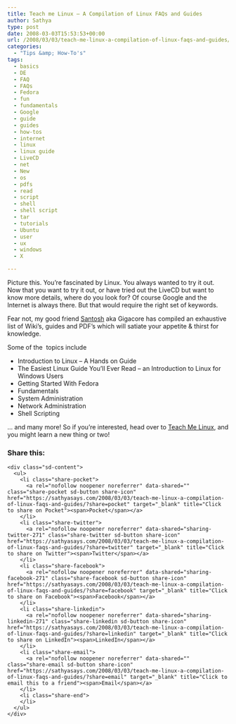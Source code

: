 ```yaml
---
title: Teach me Linux – A Compilation of Linux FAQs and Guides
author: Sathya
type: post
date: 2008-03-03T15:53:53+00:00
url: /2008/03/03/teach-me-linux-a-compilation-of-linux-faqs-and-guides/
categories:
  - "Tips &amp; How-To's"
tags:
  - basics
  - DE
  - FAQ
  - FAQs
  - Fedora
  - fun
  - fundamentals
  - Google
  - guide
  - guides
  - how-tos
  - internet
  - linux
  - linux guide
  - LiveCD
  - net
  - New
  - os
  - pdfs
  - read
  - script
  - shell
  - shell script
  - tar
  - tutorials
  - Ubuntu
  - user
  - ux
  - windows
  - X

---
```

Picture this. You&#8217;re fascinated by Linux. You always wanted to try it out. Now that you want to try it out, or have tried out the LiveCD but want to know more details, where do you look for? Of course Google and the Internet is always there. But that would require the right set of keywords.

Fear not, my good friend [Santosh][1] aka Gigacore has compiled an exhaustive list of Wiki&#8217;s, guides and PDF&#8217;s which will satiate your appetite & thirst for knowledge.

Some of the  topics include

  * Introduction to Linux &#8211; A Hands on Guide
  * The Easiest Linux Guide You&#8217;ll Ever Read &#8211; an Introduction to Linux for Windows Users
  * Getting Started With Fedora
  * Fundamentals
  * System Administration
  * Network Administration
  * Shell Scripting

&#8230; and many more! So if you&#8217;re interested, head over to [Teach Me Linux][2], and you might learn a new thing or two!

<div class="sharedaddy sd-sharing-enabled">
  <div class="robots-nocontent sd-block sd-social sd-social-icon-text sd-sharing">
    <h3 class="sd-title">
      Share this:
    </h3>
    
    <div class="sd-content">
      <ul>
        <li class="share-pocket">
          <a rel="nofollow noopener noreferrer" data-shared="" class="share-pocket sd-button share-icon" href="https://sathyasays.com/2008/03/03/teach-me-linux-a-compilation-of-linux-faqs-and-guides/?share=pocket" target="_blank" title="Click to share on Pocket"><span>Pocket</span></a>
        </li>
        <li class="share-twitter">
          <a rel="nofollow noopener noreferrer" data-shared="sharing-twitter-271" class="share-twitter sd-button share-icon" href="https://sathyasays.com/2008/03/03/teach-me-linux-a-compilation-of-linux-faqs-and-guides/?share=twitter" target="_blank" title="Click to share on Twitter"><span>Twitter</span></a>
        </li>
        <li class="share-facebook">
          <a rel="nofollow noopener noreferrer" data-shared="sharing-facebook-271" class="share-facebook sd-button share-icon" href="https://sathyasays.com/2008/03/03/teach-me-linux-a-compilation-of-linux-faqs-and-guides/?share=facebook" target="_blank" title="Click to share on Facebook"><span>Facebook</span></a>
        </li>
        <li class="share-linkedin">
          <a rel="nofollow noopener noreferrer" data-shared="sharing-linkedin-271" class="share-linkedin sd-button share-icon" href="https://sathyasays.com/2008/03/03/teach-me-linux-a-compilation-of-linux-faqs-and-guides/?share=linkedin" target="_blank" title="Click to share on LinkedIn"><span>LinkedIn</span></a>
        </li>
        <li class="share-email">
          <a rel="nofollow noopener noreferrer" data-shared="" class="share-email sd-button share-icon" href="https://sathyasays.com/2008/03/03/teach-me-linux-a-compilation-of-linux-faqs-and-guides/?share=email" target="_blank" title="Click to email this to a friend"><span>Email</span></a>
        </li>
        <li class="share-end">
        </li>
      </ul>
    </div>
  </div>
</div>

 [1]: http://www.themebin.com/
 [2]: http://teachmelinux.googlepages.com/index.html